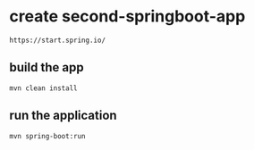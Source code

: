 # create second-springboot-app
```
https://start.spring.io/
```
## build the app
```
mvn clean install
```
## run the application
```
mvn spring-boot:run
```
